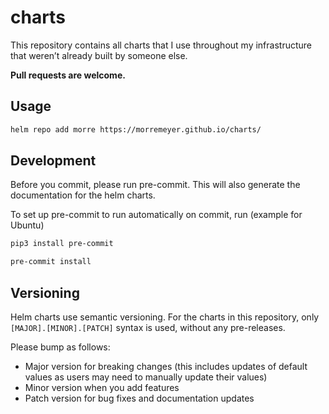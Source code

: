 # charts

This repository contains all charts that I use throughout my infrastructure that weren’t already built by someone else.

**Pull requests are welcome.**

## Usage

```sh
helm repo add morre https://morremeyer.github.io/charts/
```

## Development

Before you commit, please run pre-commit. This will also generate the documentation for the helm charts.

To set up pre-commit to run automatically on commit, run (example for Ubuntu)

```sh
pip3 install pre-commit

pre-commit install
```

## Versioning

Helm charts use semantic versioning. For the charts in this repository, only `[MAJOR].[MINOR].[PATCH]` syntax is used, without any pre-releases.

Please bump as follows:

* Major version for breaking changes (this includes updates of default values as users may need to manually update their values)
* Minor version when you add features
* Patch version for bug fixes and documentation updates
